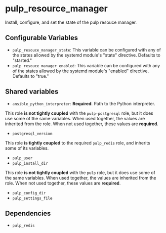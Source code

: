 pulp_resource_manager
=====================

Install, configure, and set the state of the pulp resouce manager.

Configurable Variables
----------------------

* `pulp_resouce_manager_state`: This variable can be configured with any of the
  states allowed by the systemd module's "state" directive. Defaults to "started."
* `pulp_resouce_manager_enabled`: This variable can be configured with any of the
  states allowed by the systemd module's "enabled" directive. Defaults to "true."

Shared variables
----------------

* `ansible_python_interpreter`: **Required**. Path to the Python interpreter.

This role **is not tightly coupled** with the `pulp-postgresql` role, but it does
use some of the same variables. When used together, the values are inherited from
the role. When not used together, these values are **required**.

* `postgresql_version`

This role **is tightly coupled** to the required `pulp_redis` role, and inherits
some of its variables.

* `pulp_user`
* `pulp_install_dir`

This role **is not tightly coupled** with the `pulp` role, but it does
use some of the same variables. When used together, the values are inherited from
the role. When not used together, these values are **required**.

* `pulp_config_dir`
* `pulp_settings_file`

Dependencies
------------

* `pulp_redis`
